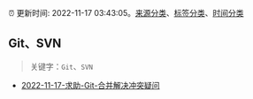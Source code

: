 :alarm_clock: 更新时间: 2022-11-17 03:43:05。[来源分类](../README.md)、[标签分类](../TAGS.md)、[时间分类](../TIMELINE.md)

## Git、SVN


> 关键字：`Git`、`SVN`



- [2022-11-17-求助-Git-合并解决冲突疑问](https://www.v2ex.com/t/895847) 